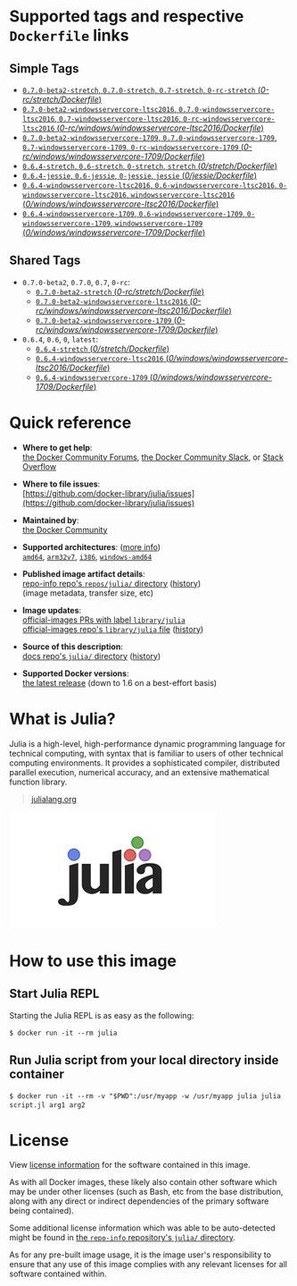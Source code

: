 <!--

********************************************************************************

WARNING:

    DO NOT EDIT "julia/README.md"

    IT IS AUTO-GENERATED

    (from the other files in "julia/" combined with a set of templates)

********************************************************************************

-->

# Supported tags and respective `Dockerfile` links

## Simple Tags

-	[`0.7.0-beta2-stretch`, `0.7.0-stretch`, `0.7-stretch`, `0-rc-stretch` (*0-rc/stretch/Dockerfile*)](https://github.com/docker-library/julia/blob/4b1b740df34a21fc0edb10770d5991cb3c92d9e8/0-rc/stretch/Dockerfile)
-	[`0.7.0-beta2-windowsservercore-ltsc2016`, `0.7.0-windowsservercore-ltsc2016`, `0.7-windowsservercore-ltsc2016`, `0-rc-windowsservercore-ltsc2016` (*0-rc/windows/windowsservercore-ltsc2016/Dockerfile*)](https://github.com/docker-library/julia/blob/4b1b740df34a21fc0edb10770d5991cb3c92d9e8/0-rc/windows/windowsservercore-ltsc2016/Dockerfile)
-	[`0.7.0-beta2-windowsservercore-1709`, `0.7.0-windowsservercore-1709`, `0.7-windowsservercore-1709`, `0-rc-windowsservercore-1709` (*0-rc/windows/windowsservercore-1709/Dockerfile*)](https://github.com/docker-library/julia/blob/4b1b740df34a21fc0edb10770d5991cb3c92d9e8/0-rc/windows/windowsservercore-1709/Dockerfile)
-	[`0.6.4-stretch`, `0.6-stretch`, `0-stretch`, `stretch` (*0/stretch/Dockerfile*)](https://github.com/docker-library/julia/blob/4b1b740df34a21fc0edb10770d5991cb3c92d9e8/0/stretch/Dockerfile)
-	[`0.6.4-jessie`, `0.6-jessie`, `0-jessie`, `jessie` (*0/jessie/Dockerfile*)](https://github.com/docker-library/julia/blob/4b1b740df34a21fc0edb10770d5991cb3c92d9e8/0/jessie/Dockerfile)
-	[`0.6.4-windowsservercore-ltsc2016`, `0.6-windowsservercore-ltsc2016`, `0-windowsservercore-ltsc2016`, `windowsservercore-ltsc2016` (*0/windows/windowsservercore-ltsc2016/Dockerfile*)](https://github.com/docker-library/julia/blob/4b1b740df34a21fc0edb10770d5991cb3c92d9e8/0/windows/windowsservercore-ltsc2016/Dockerfile)
-	[`0.6.4-windowsservercore-1709`, `0.6-windowsservercore-1709`, `0-windowsservercore-1709`, `windowsservercore-1709` (*0/windows/windowsservercore-1709/Dockerfile*)](https://github.com/docker-library/julia/blob/4b1b740df34a21fc0edb10770d5991cb3c92d9e8/0/windows/windowsservercore-1709/Dockerfile)

## Shared Tags

-	`0.7.0-beta2`, `0.7.0`, `0.7`, `0-rc`:
	-	[`0.7.0-beta2-stretch` (*0-rc/stretch/Dockerfile*)](https://github.com/docker-library/julia/blob/4b1b740df34a21fc0edb10770d5991cb3c92d9e8/0-rc/stretch/Dockerfile)
	-	[`0.7.0-beta2-windowsservercore-ltsc2016` (*0-rc/windows/windowsservercore-ltsc2016/Dockerfile*)](https://github.com/docker-library/julia/blob/4b1b740df34a21fc0edb10770d5991cb3c92d9e8/0-rc/windows/windowsservercore-ltsc2016/Dockerfile)
	-	[`0.7.0-beta2-windowsservercore-1709` (*0-rc/windows/windowsservercore-1709/Dockerfile*)](https://github.com/docker-library/julia/blob/4b1b740df34a21fc0edb10770d5991cb3c92d9e8/0-rc/windows/windowsservercore-1709/Dockerfile)
-	`0.6.4`, `0.6`, `0`, `latest`:
	-	[`0.6.4-stretch` (*0/stretch/Dockerfile*)](https://github.com/docker-library/julia/blob/4b1b740df34a21fc0edb10770d5991cb3c92d9e8/0/stretch/Dockerfile)
	-	[`0.6.4-windowsservercore-ltsc2016` (*0/windows/windowsservercore-ltsc2016/Dockerfile*)](https://github.com/docker-library/julia/blob/4b1b740df34a21fc0edb10770d5991cb3c92d9e8/0/windows/windowsservercore-ltsc2016/Dockerfile)
	-	[`0.6.4-windowsservercore-1709` (*0/windows/windowsservercore-1709/Dockerfile*)](https://github.com/docker-library/julia/blob/4b1b740df34a21fc0edb10770d5991cb3c92d9e8/0/windows/windowsservercore-1709/Dockerfile)

# Quick reference

-	**Where to get help**:  
	[the Docker Community Forums](https://forums.docker.com/), [the Docker Community Slack](https://blog.docker.com/2016/11/introducing-docker-community-directory-docker-community-slack/), or [Stack Overflow](https://stackoverflow.com/search?tab=newest&q=docker)

-	**Where to file issues**:  
	[https://github.com/docker-library/julia/issues](https://github.com/docker-library/julia/issues)

-	**Maintained by**:  
	[the Docker Community](https://github.com/docker-library/julia)

-	**Supported architectures**: ([more info](https://github.com/docker-library/official-images#architectures-other-than-amd64))  
	[`amd64`](https://hub.docker.com/r/amd64/julia/), [`arm32v7`](https://hub.docker.com/r/arm32v7/julia/), [`i386`](https://hub.docker.com/r/i386/julia/), [`windows-amd64`](https://hub.docker.com/r/winamd64/julia/)

-	**Published image artifact details**:  
	[repo-info repo's `repos/julia/` directory](https://github.com/docker-library/repo-info/blob/master/repos/julia) ([history](https://github.com/docker-library/repo-info/commits/master/repos/julia))  
	(image metadata, transfer size, etc)

-	**Image updates**:  
	[official-images PRs with label `library/julia`](https://github.com/docker-library/official-images/pulls?q=label%3Alibrary%2Fjulia)  
	[official-images repo's `library/julia` file](https://github.com/docker-library/official-images/blob/master/library/julia) ([history](https://github.com/docker-library/official-images/commits/master/library/julia))

-	**Source of this description**:  
	[docs repo's `julia/` directory](https://github.com/docker-library/docs/tree/master/julia) ([history](https://github.com/docker-library/docs/commits/master/julia))

-	**Supported Docker versions**:  
	[the latest release](https://github.com/docker/docker-ce/releases/latest) (down to 1.6 on a best-effort basis)

# What is Julia?

Julia is a high-level, high-performance dynamic programming language for technical computing, with syntax that is familiar to users of other technical computing environments. It provides a sophisticated compiler, distributed parallel execution, numerical accuracy, and an extensive mathematical function library.

> [julialang.org](http://julialang.org/)

![logo](https://raw.githubusercontent.com/docker-library/docs/520519ad7db3ea9fd5d3590e836c839a0ffd6f19/julia/logo.png)

# How to use this image

## Start Julia REPL

Starting the Julia REPL is as easy as the following:

```console
$ docker run -it --rm julia
```

## Run Julia script from your local directory inside container

```console
$ docker run -it --rm -v "$PWD":/usr/myapp -w /usr/myapp julia julia script.jl arg1 arg2
```

# License

View [license information](http://julialang.org/) for the software contained in this image.

As with all Docker images, these likely also contain other software which may be under other licenses (such as Bash, etc from the base distribution, along with any direct or indirect dependencies of the primary software being contained).

Some additional license information which was able to be auto-detected might be found in [the `repo-info` repository's `julia/` directory](https://github.com/docker-library/repo-info/tree/master/repos/julia).

As for any pre-built image usage, it is the image user's responsibility to ensure that any use of this image complies with any relevant licenses for all software contained within.
